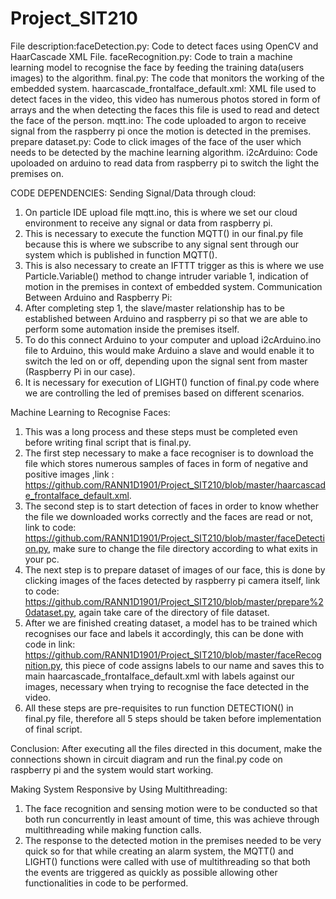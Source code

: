 # Project_SIT210
File description:faceDetection.py: Code to detect faces using OpenCV and HaarCascade XML File.
faceRecognition.py: Code to train a machine learning model to recognise the face by feeding the training data(users images) to the algorithm.
final.py: The code that monitors the working of the embedded system.
haarcascade_frontalface_default.xml: XML file used to detect faces in the video, this video has numerous photos stored in form of arrays and
the when detecting the faces this file is used to read and detect the face of the person.
mqtt.ino: The code uploaded to argon to receive signal from the raspberry pi once the motion is detected in the premises.
prepare dataset.py: Code to click images of the face of the user which needs to be detected by the machine learning algorithm.
i2cArduino: Code upoloaded on arduino to read data from raspberry pi to switch the light the premises on.


CODE DEPENDENCIES:
Sending Signal/Data through cloud:
1)	On particle IDE upload file mqtt.ino, this is where we set our cloud environment to receive any signal or data from raspberry pi.
2)	This is necessary to execute the function MQTT() in our final.py file because this is where we subscribe to any signal sent through our system which is published in function MQTT().
3)	This is also necessary to create an IFTTT trigger as this is where we use Particle.Variable() method to change intruder variable 1, indication of motion in the premises in context of embedded system.
Communication Between Arduino and Raspberry Pi:
1)	After completing step 1, the slave/master relationship has to be established between Arduino and raspberry pi so that we are able to perform some automation inside the premises itself.
2)	To do this connect Arduino to your computer and upload i2cArduino.ino file to Arduino, this would make Arduino a slave and would enable it to switch the led on or off, depending upon the signal sent from master (Raspberry Pi in our case).
3)	It is necessary for execution of LIGHT() function of final.py code where we are controlling the led of premises based on different scenarios.

Machine Learning to Recognise Faces:

1)	This was a long process and these steps must be completed even before writing final script that is final.py.
2)	The first step necessary to make a face recogniser is to download the file which stores numerous samples of faces in form of negative and positive images ,link : https://github.com/RANN1D1901/Project_SIT210/blob/master/haarcascade_frontalface_default.xml.
3)	The second step is to start detection of faces in order to know whether the file we downloaded works correctly and the faces are read or not, link to code: https://github.com/RANN1D1901/Project_SIT210/blob/master/faceDetection.py, make sure to change the file directory according to what exits in your pc.
4)	The next step is to prepare dataset of images of our face, this is done by clicking images of the faces detected by raspberry pi camera itself, link to code: https://github.com/RANN1D1901/Project_SIT210/blob/master/prepare%20dataset.py, again take care of the directory of file dataset.
5)	After we are finished creating dataset, a model has to be trained which recognises our face and labels it accordingly, this can be done with code in link: https://github.com/RANN1D1901/Project_SIT210/blob/master/faceRecognition.py, this piece of code assigns labels to our name and saves this to main haarcascade_frontalface_default.xml with labels against our images, necessary when trying to recognise the face detected in the video.
6)	All these steps are pre-requisites to run function DETECTION() in final.py file, therefore all 5 steps should be taken before implementation of final script.

Conclusion:
After executing all the files directed in this document, make the connections shown in circuit diagram and run the final.py code on raspberry pi and the system would start working.




Making System Responsive by Using Multithreading:
1)	The face recognition and sensing motion were to be conducted so that both run concurrently in least amount of time, this was achieve through multithreading while making function calls.
2)	The response to the detected motion in the premises needed to be very quick so for that while creating an alarm system, the MQTT() and LIGHT() functions were called with use of multithreading so that both the events are triggered as quickly as possible allowing other functionalities in code to be performed.


